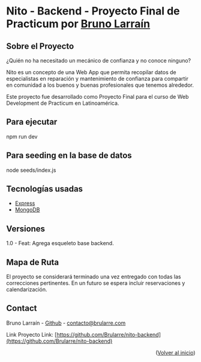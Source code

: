 <div id="#inicio"></div>

# Nito - Backend - Proyecto Final de Practicum por <a href="https://github.com/brularre/">Bruno Larraín</a>

## Sobre el Proyecto

¿Quién no ha necesitado un mecánico de confianza y no conoce ninguno?

Nito es un concepto de una Web App que permita recopilar datos de especialistas en reparación y mantenimiento de confianza para compartir en comunidad a los buenos y buenas profesionales que tenemos alrededor.

Este proyecto fue desarrollado como Proyecto Final para el curso de Web Development de Practicum en Latinoamérica.

## Para ejecutar

npm run dev

## Para seeding en la base de datos

node seeds/index.js

## Tecnologías usadas

- [Express](https://expressjs.com/)
- [MongoDB](https://mongodb.com/)

## Versiones

1.0 - Feat: Agrega esqueleto base backend.

## Mapa de Ruta

El proyecto se considerará terminado una vez entregado con todas las correcciones pertinentes. En un futuro se espera incluir reservaciones y calendarización.

## Contact

Bruno Larraín - [Github](https://github.com/Brularre/) - contacto@brularre.com

Link Proyecto Link: [https://github.com/Brularre/nito-backend](https://github.com/Brularre/nito-backend)

<p align="right">(<a href="#inicio">Volver al inicio</a>)</p>
